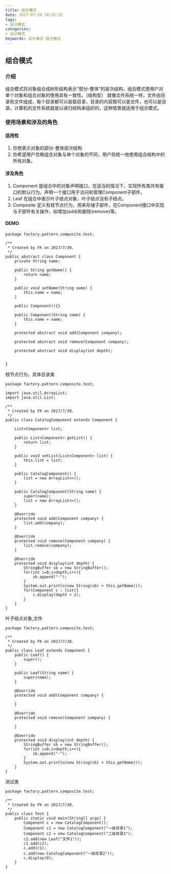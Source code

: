 ```yaml
---
title: 组合模式
date: 2017-07-29 18:25:22
tags: 
- 设计模式
categories: 
- 设计模式
keywords: 设计模式 组合模式
---
```

## 组合模式

### 介绍

组合模式将对象组合成树形结构表示“部分-整体”的层次结构，组合模式使用户对单个对象和组合对象的使用具有一致性。（结构型）
就像文件系统一样，文件由目录和文件组成，每个目录都可以装载目录，目录的内容既可以是文件，也可以是目录。计算机的文件系统就是以递归结构来组织的，这种情景就适用于组合模式。

### 使用场景和涉及的角色

#### 适用性

1. 你想表示对象的部分-整体层次结构
2. 你希望用户忽略组合对象与单个对象的不同，用户将统一地使用组合结构中的所有对象。

#### 涉及角色

1. Component 是组合中的对象声明接口，在适当的情况下，实现所有类共有接口的默认行为。声明一个接口用于访问和管理Component子部件。
2. Leaf 在组合中表示叶子结点对象，叶子结点没有子结点。
3. Composite 定义有枝节点行为，用来存储子部件，在Component接口中实现与子部件有关操作，如增加(add)和删除(remove)等。


#### DEMO

```
package factory.pattern.composite.test;

/**
 * Created by FK on 2017/7/30.
 */
public abstract class Component {
    private String name;

    public String getName() {
        return name;
    }

    public void setName(String name) {
        this.name = name;
    }

    public Component(){}

    public Component(String name) {
        this.name = name;
    }

    protected abstract void add(Component company);

    protected abstract void remove(Component company);

    protected abstract void display(int depth);


}
```

枝节点行为，具体目录类
```
package factory.pattern.composite.test;

import java.util.ArrayList;
import java.util.List;

/**
 * Created by FK on 2017/7/30.
 */
public class CatalogComponent extends Component {

    List<Component> list;

    public List<Component> getList() {
        return list;
    }

    public void setList(List<Component> list) {
        this.list = list;
    }

    public CatalogComponent() {
        list = new ArrayList<>();
    }

    public CatalogComponent(String name) {
        super(name);
        list = new ArrayList<>();
    }

    @Override
    protected void add(Component company) {
        list.add(company);
    }

    @Override
    protected void remove(Component company) {
        list.remove(company);
    }

    @Override
    protected void display(int depth) {
        StringBuffer sb = new StringBuffer();
        for(int i=0;i<depth;i++){
            sb.append("-");
        }
        System.out.println(new String(sb) + this.getName());
        for(Component c : list){
            c.display(depth + 2);
        }
    }
}
```

叶子结点对象,文件
```
package factory.pattern.composite.test;

/**
 * Created by FK on 2017/7/30.
 */
public class Leaf extends Component {
    public Leaf() {
        super();
    }

    public Leaf(String name) {
        super(name);
    }

    @Override
    protected void add(Component company) {

    }

    @Override
    protected void remove(Component company) {

    }

    @Override
    protected void display(int depth) {
        StringBuffer sb = new StringBuffer();
        for(int i=0;i<depth;i++){
            sb.append("-");
        }
        System.out.println(new String(sb) + this.getName());
    }
}
```
测试类
```
package factory.pattern.composite.test;

/**
 * Created by FK on 2017/7/30.
 */
public class Test {
    public static void main(String[] args) {
        Component c = new CatalogComponent();
        Component c1 = new CatalogComponent("一级目录1");
        Component c2 = new CatalogComponent("二级目录1");
        c2.add(new Leaf("文件1"));
        c1.add(c2);
        c.add(c1);
        c.add(new CatalogComponent("一级目录2"));
        c.display(0);
    }
}
```



